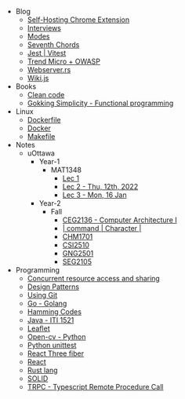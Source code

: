 - Blog
	- [Self-Hosting Chrome Extension](md/Blog/chrome-extension-deployment.md)
	- [Interviews](md/Blog/Interviews.md)
	- [Modes](md/Blog/Modes.md)
	- [Seventh Chords](md/Blog/Sevenths.md)
	- [Jest | Vitest](md/Blog/Testing.md)
	- [Trend Micro + OWASP](md/Blog/Trend-micro.md)
	- [Webserver.rs](md/Blog/Webserver-rs.md)
	- [Wiki.js](md/Blog/wikijs.md)
- Books
	- [Clean code](md/Books/Clean-code.md)
	- [Gokking Simplicity - Functional programming](md/Books/Grokking-simplicity.md)
- Linux
	- [Dockerfile](md/Linux/Docker-file.md)
	- [Docker](md/Linux/Docker.md)
	- [Makefile](md/Linux/Makefile.md)
- Notes
	- uOttawa
		- Year-1
			- MAT1348
				- [Lec 1](md/Notes/uOttawa/Year-1/MAT1348/lec1.md)
				- [Lec 2 - Thu, 12th, 2022](md/Notes/uOttawa/Year-1/MAT1348/lec2.md)
				- [Lec 3 - Mon, 16 Jan](md/Notes/uOttawa/Year-1/MAT1348/lec3.md)
		- Year-2
			- Fall
				- [CEG2136 - Computer Architecture I](md/Notes/uOttawa/Year-2/Fall/CEG2136.md)
				- [| command | Character |](md/Notes/uOttawa/Year-2/Fall/cheat-sheet.md)
				- [CHM1701](md/Notes/uOttawa/Year-2/Fall/CHM1701.md)
				- [CSI2510](md/Notes/uOttawa/Year-2/Fall/CSI2510.md)
				- [GNG2501](md/Notes/uOttawa/Year-2/Fall/GNG2501.md)
				- [SEG2105](md/Notes/uOttawa/Year-2/Fall/SEG2105.md)
- Programming
	- [Concurrent resource access and sharing](md/Programming/Concurent-resource-access.md)
	- [Design Patterns](md/Programming/Design-Principles.md)
	- [Using Git](md/Programming/Git.md)
	- [Go - Golang](md/Programming/Go.md)
	- [Hamming Codes](md/Programming/Hamming-codes.md)
	- [Java - ITI 1521](md/Programming/Java.md)
	- [Leaflet](md/Programming/Leaflet.md)
	- [Open-cv - Python](md/Programming/Open-cv.md)
	- [Python unittest](md/Programming/Python-unittesting.md)
	- [React Three fiber](md/Programming/React-Three-Fiber.md)
	- [React](md/Programming/React.md)
	- [Rust lang](md/Programming/Rust.md)
	- [SOLID](md/Programming/SOLID.md)
	- [TRPC - Typescript Remote Procedure Call](md/Programming/TRPC.md)
